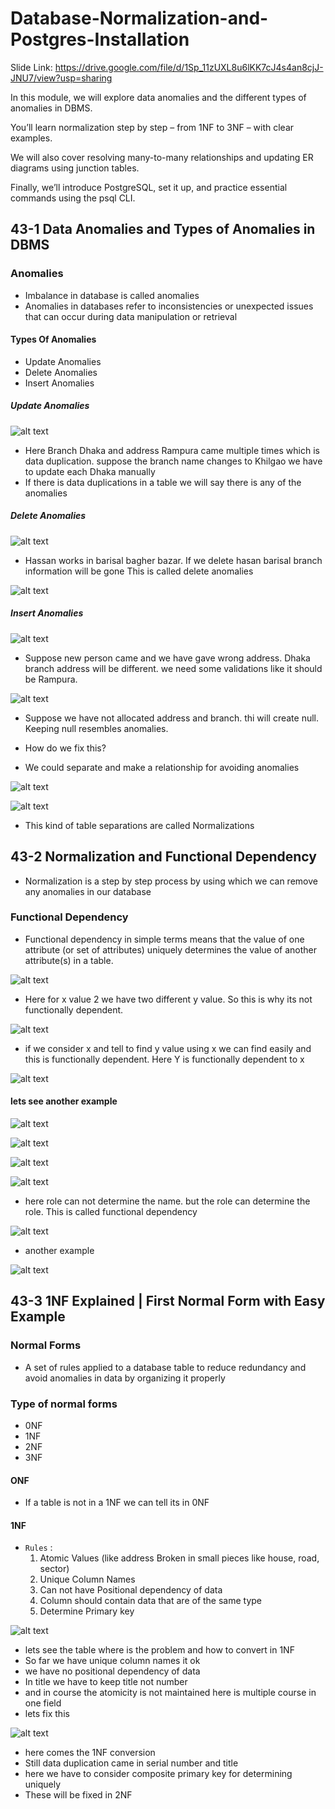 
# Database-Normalization-and-Postgres-Installation

Slide Link: https://drive.google.com/file/d/1Sp_11zUXL8u6lKK7cJ4s4an8cjJ-JNU7/view?usp=sharing



In this module, we will explore data anomalies and the different types of anomalies in DBMS.

You’ll learn normalization step by step – from 1NF to 3NF – with clear examples.

We will also cover resolving many-to-many relationships and updating ER diagrams using junction tables.

Finally, we’ll introduce PostgreSQL, set it up, and practice essential commands using the psql CLI.

## 43-1 Data Anomalies and Types of Anomalies in DBMS

### Anomalies 
- Imbalance in database is called anomalies 
- Anomalies in databases refer to inconsistencies or unexpected issues that can occur during data manipulation or retrieval

#### Types Of Anomalies 
- Update Anomalies 
- Delete Anomalies 
- Insert Anomalies 

##### Update Anomalies 

![alt text](image.png)

- Here Branch Dhaka and address Rampura came multiple times which is data duplication. suppose the branch name changes to Khilgao we have to update each Dhaka manually
- If there is data duplications in a table we will say there is any of the anomalies  

##### Delete Anomalies

![alt text](image-1.png)

- Hassan works in barisal bagher bazar. If we delete hasan barisal branch information will be gone This is called delete anomalies 

![alt text](image-2.png)

##### Insert Anomalies 

![alt text](image-3.png)

- Suppose new person came and we have gave wrong address. Dhaka branch address will be different. we need some validations like it should be Rampura.

![alt text](image-4.png)

- Suppose we have not allocated address and branch. thi will create null. Keeping null resembles anomalies. 

- How do we fix this?
- We could separate and make a relationship for avoiding anomalies  

![alt text](image-5.png)

![alt text](image-6.png)

- This kind of table separations are called Normalizations 

## 43-2 Normalization and Functional Dependency
- Normalization is a step by step process by using which we can remove any anomalies in our database 

### Functional Dependency  
- Functional dependency in simple terms means that the value of one attribute (or set of attributes) uniquely determines the value of another attribute(s) in a table.

![alt text](image-7.png)

- Here for x value 2 we have two different y value. So this is why its not functionally dependent.

![alt text](image-9.png)

- if we consider x and tell to find y value using x we can find easily and this is functionally dependent. Here Y is functionally dependent to x 

![alt text](image-8.png)


#### lets see another example 

![alt text](image-10.png)

![alt text](image-11.png)

![alt text](image-12.png)

![alt text](image-13.png)

- here role can not determine the name. but the role can determine the role. This is called functional dependency 

![alt text](image-14.png)

- another example 

![alt text](image-15.png)

## 43-3 1NF Explained | First Normal Form with Easy Example

### Normal Forms

- A set of rules applied to a database table to reduce redundancy and avoid anomalies in data by organizing it properly

### Type of normal forms
- 0NF
- 1NF
- 2NF
- 3NF 

#### ONF
- If a table is not in a 1NF we can tell its in 0NF 

#### 1NF 
- `Rules` : 
    1. Atomic Values (like address Broken in small pieces like house, road, sector)
    2. Unique Column Names
    3. Can not have Positional dependency of data
    4. Column should contain data that are of the same type
    5. Determine Primary key

![alt text](image-16.png)

- lets see the table where is the problem and how to convert in 1NF
- So far we have unique column names it ok 
- we have no positional dependency of data 
- In title we have to keep title not number 
- and in course the atomicity is not maintained here is multiple course in one field
- lets fix this 

![alt text](image-17.png)

- here comes the 1NF conversion
- Still data duplication came in serial number and title 
- here we have to consider composite primary key for determining uniquely 
- These will be fixed in 2NF 